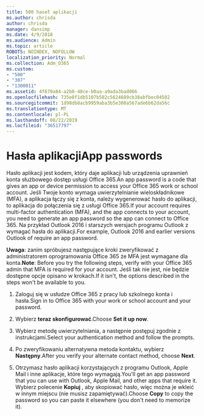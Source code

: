 ```yaml
---
title: 500 haseł aplikacji
ms.author: chrisda
author: chrisda
manager: dansimp
ms.date: 4/9/2018
ms.audience: Admin
ms.topic: article
ROBOTS: NOINDEX, NOFOLLOW
localization_priority: Normal
ms.collection: Adm_O365
ms.custom:
- "500"
- "387"
- "1300011"
ms.assetid: 4f670a84-a2b8-48ce-b0aa-a9ada3bad066
ms.openlocfilehash: 735e8f1db5107b502c5624689cb38abfbec04502
ms.sourcegitcommit: 1d98db8acb9959aba3b5e308a567ade6b62da56c
ms.translationtype: MT
ms.contentlocale: pl-PL
ms.lasthandoff: 08/22/2019
ms.locfileid: "36517797"
---
```

# <a name="app-passwords"></a><span data-ttu-id="b4651-102">Hasła aplikacji</span><span class="sxs-lookup"><span data-stu-id="b4651-102">App passwords</span></span>

<span data-ttu-id="b4651-103">Hasło aplikacji jest kodem, który daje aplikacji lub urządzenia uprawnień konta służbowego dostęp usługi Office 365.</span><span class="sxs-lookup"><span data-stu-id="b4651-103">An app password is a code that gives an app or device permission to access your Office 365 work or school account.</span></span> <span data-ttu-id="b4651-104">Jeśli Twoje konto wymaga uwierzytelnianie wieloskładnikowe (MFA), a aplikacja łączy się z konta, należy wygenerować hasło do aplikacji, to aplikacja do połączenia się z usługi Office 365.</span><span class="sxs-lookup"><span data-stu-id="b4651-104">If your account requires multi-factor authentication (MFA), and the app connects to your account, you need to generate an app password so the app can connect to Office 365.</span></span> <span data-ttu-id="b4651-105">Na przykład Outlook 2016 i starszych wersjach programu Outlook z wymagać hasła do aplikacji.</span><span class="sxs-lookup"><span data-stu-id="b4651-105">For example, Outlook 2016 and earlier versions Outlook of require an app password.</span></span>

 <span data-ttu-id="b4651-106">**Uwaga**: zanim spróbujesz następujące kroki zweryfikować z administratorem oprogramowania Office 365 że MFA jest wymagane dla konta.</span><span class="sxs-lookup"><span data-stu-id="b4651-106">**Note**: Before you try the following steps, verify with your Office 365 admin that MFA is required for your account.</span></span> <span data-ttu-id="b4651-107">Jeśli tak nie jest, nie będzie dostępne opcje opisano w krokach.</span><span class="sxs-lookup"><span data-stu-id="b4651-107">If it isn't, the options described in the steps won't be available to you.</span></span>

1. <span data-ttu-id="b4651-108">Zaloguj się w usłudze Office 365 z pracy lub szkolnego konta i hasła.</span><span class="sxs-lookup"><span data-stu-id="b4651-108">Sign in to Office 365 with your work or school account and your password.</span></span>

2. <span data-ttu-id="b4651-109">Wybierz **teraz skonfigurować**.</span><span class="sxs-lookup"><span data-stu-id="b4651-109">Choose **Set it up now**.</span></span>

3. <span data-ttu-id="b4651-110">Wybierz metodę uwierzytelniania, a następnie postępuj zgodnie z instrukcjami.</span><span class="sxs-lookup"><span data-stu-id="b4651-110">Select your authentication method and follow the prompts.</span></span>

4. <span data-ttu-id="b4651-111">Po zweryfikowaniu alternatywna metoda kontaktu, wybierz **Następny**.</span><span class="sxs-lookup"><span data-stu-id="b4651-111">After you verify your alternate contact method, choose **Next**.</span></span>

5. <span data-ttu-id="b4651-112">Otrzymasz hasło aplikacji korzystających z programu Outlook, Apple Mail i inne aplikacje, które tego wymagają.</span><span class="sxs-lookup"><span data-stu-id="b4651-112">You'll get an app password that you can use with Outlook, Apple Mail, and other apps that require it.</span></span> <span data-ttu-id="b4651-113">Wybierz polecenie **Kopiuj** , aby skopiować hasło, więc można je wkleić w innym miejscu (nie musisz zapamiętywać).</span><span class="sxs-lookup"><span data-stu-id="b4651-113">Choose **Copy** to copy the password so you can paste it elsewhere (you don't need to memorize it).</span></span>
